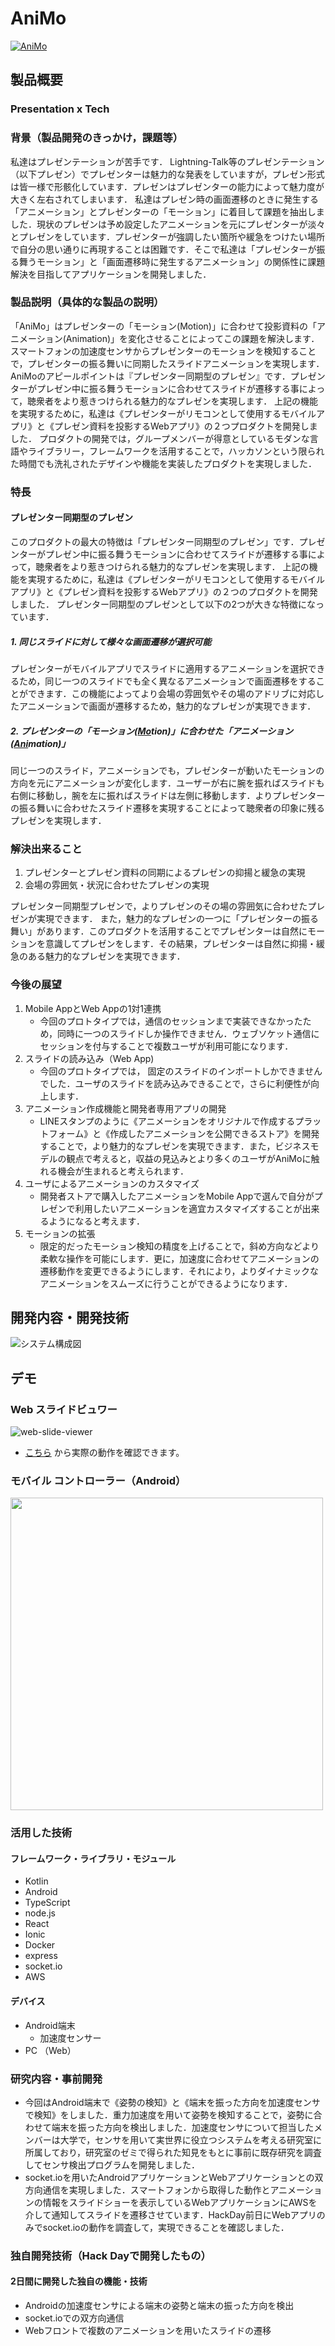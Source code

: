 # AniMo

[![AniMo](AniMo.png)](https://youtu.be/a-9RWKaidxE)

## 製品概要
### Presentation x Tech

### 背景（製品開発のきっかけ，課題等）
私達はプレゼンテーションが苦手です．
Lightning-Talk等のプレゼンテーション（以下プレゼン）でプレゼンターは魅力的な発表をしていますが，プレゼン形式は皆一様で形骸化しています．プレゼンはプレゼンターの能力によって魅力度が大きく左右されてしまいます．
私達はプレゼン時の画面遷移のときに発生する「アニメーション」とプレゼンターの「モーション」に着目して課題を抽出しました．現状のプレゼンは予め設定したアニメーションを元にプレゼンターが淡々とプレゼンをしています．プレゼンターが強調したい箇所や緩急をつけたい場所で自分の思い通りに再現することは困難です．そこで私達は「プレゼンターが振る舞うモーション」と「画面遷移時に発生するアニメーション」の関係性に課題解決を目指してアプリケーションを開発しました．

### 製品説明（具体的な製品の説明）
「AniMo」はプレゼンターの「モーション(Motion)」に合わせて投影資料の「アニメーション(Animation)」を変化させることによってこの課題を解決します．スマートフォンの加速度センサからプレゼンターのモーションを検知することで，プレゼンターの振る舞いに同期したスライドアニメーションを実現します．
AniMoのアピールポイントは『プレゼンター同期型のプレゼン』です．プレゼンターがプレゼン中に振る舞うモーションに合わせてスライドが遷移する事によって，聴衆者をより惹きつけられる魅力的なプレゼンを実現します．
上記の機能を実現するために，私達は《プレゼンターがリモコンとして使用するモバイルアプリ》と《プレゼン資料を投影するWebアプリ》の２つプロダクトを開発しました．
プロダクトの開発では，グループメンバーが得意としているモダンな言語やライブラリー，フレームワークを活用することで，ハッカソンという限られた時間でも洗礼されたデザインや機能を実装したプロダクトを実現しました．
### 特長

#### プレゼンター同期型のプレゼン

このプロダクトの最大の特徴は「プレゼンター同期型のプレゼン」です．プレゼンターがプレゼン中に振る舞うモーションに合わせてスライドが遷移する事によって，聴衆者をより惹きつけられる魅力的なプレゼンを実現します．
上記の機能を実現するために，私達は《プレゼンターがリモコンとして使用するモバイルアプリ》と《プレゼン資料を投影するWebアプリ》の２つのプロダクトを開発しました．
プレゼンター同期型のプレゼンとして以下の2つが大きな特徴になっています．


##### 1. 同じスライドに対して様々な画面遷移が選択可能

プレゼンターがモバイルアプリでスライドに適用するアニメーションを選択できるため，同じ一つのスライドでも全く異なるアニメーションで画面遷移をすることができます．この機能によってより会場の雰囲気やその場のアドリブに対応したアニメーションで画面が遷移するため，魅力的なプレゼンが実現できます．

##### 2. プレゼンターの「モーション(<u>Mo</u>tion)」に合わせた「アニメーション(<u>Ani</u>mation)」

同じ一つのスライド，アニメーションでも，プレゼンターが動いたモーションの方向を元にアニメーションが変化します．ユーザーが右に腕を振ればスライドも右側に移動し，腕を左に振ればスライドは左側に移動します．よりプレゼンターの振る舞いに合わせたスライド遷移を実現することによって聴衆者の印象に残るプレゼンを実現します．

### 解決出来ること
1. プレゼンターとプレゼン資料の同期によるプレゼンの抑揚と緩急の実現
2. 会場の雰囲気・状況に合わせたプレゼンの実現

プレゼンター同期型プレゼンで，よりプレゼンのその場の雰囲気に合わせたプレゼンが実現できます．
また，魅力的なプレゼンの一つに「プレゼンターの振る舞い」があります．このプロダクトを活用することでプレゼンターは自然にモーションを意識してプレゼンをします．その結果，プレゼンターは自然に抑揚・緩急のある魅力的なプレゼンを実現できます．

### 今後の展望
1. Mobile AppとWeb Appの1対1連携
    - 今回のプロトタイプでは，通信のセッションまで実装できなかったため，同時に一つのスライドしか操作できません．ウェブソケット通信にセッションを付与することで複数ユーザが利用可能になります．
2. スライドの読み込み（Web App)
    - 今回のプロトタイプでは， 固定のスライドのインポートしかできませんでした．ユーザのスライドを読み込みできることで，さらに利便性が向上します．
5. アニメーション作成機能と開発者専用アプリの開発
    - LINEスタンプのように《アニメーションをオリジナルで作成するプラットフォーム》と《作成したアニメーションを公開できるストア》を開発することで，より魅力的なプレゼンを実現できます．また，ビジネスモデルの観点で考えると，収益の見込みとより多くのユーザがAniMoに触れる機会が生まれると考えられます．
6. ユーザによるアニメーションのカスタマイズ
    - 開発者ストアで購入したアニメーションをMobile Appで選んで自分がプレゼンで利用したいアニメーションを適宜カスタマイズすることが出来るようになると考えます．
7. モーションの拡張
    - 限定的だったモーション検知の精度を上げることで，斜め方向などより柔軟な操作を可能にします．更に，加速度に合わせてアニメーションの遷移動作を変更できるようにします．それにより，よりダイナミックなアニメーションをスムーズに行うことができるようになります．


## 開発内容・開発技術
![システム構成図](システム構成図.png)

## デモ

### Web スライドビュワー

![web-slide-viewer](./demos/web-slide-viewer.gif)

- [こちら](http://ec2-54-199-159-79.ap-northeast-1.compute.amazonaws.com) から実際の動作を確認できます。



### モバイル コントローラー（Android）

<img src="./demos/android-controller.gif" height="500px" />

### 活用した技術

#### フレームワーク・ライブラリ・モジュール
* Kotlin
* Android
* TypeScript
* node.js
* React
* Ionic
* Docker
* express
* socket.io
* AWS

#### デバイス
* Android端末
    * 加速度センサー
* PC （Web）

### 研究内容・事前開発
* 今回はAndroid端末で《姿勢の検知》と《端末を振った方向を加速度センサで検知》をしました．重力加速度を用いて姿勢を検知することで，姿勢に合わせて端末を振った方向を検出しました．加速度センサについて担当したメンバーは大学で，センサを用いて実世界に役立つシステムを考える研究室に所属しており，研究室のゼミで得られた知見をもとに事前に既存研究を調査してセンサ検出プログラムを開発しました．
* socket.ioを用いたAndroidアプリケーションとWebアプリケーションとの双方向通信を実現しました．スマートフォンから取得した動作とアニメーションの情報をスライドショーを表示しているWebアプリケーションにAWSを介して通知してスライドを遷移させています．HackDay前日にWebアプリのみでsocket.ioの動作を調査して，実現できることを確認しました．


### 独自開発技術（Hack Dayで開発したもの）
#### 2日間に開発した独自の機能・技術
* Androidの加速度センサによる端末の姿勢と端末の振った方向を検出
* socket.ioでの双方向通信
* Webフロントで複数のアニメーションを用いたスライドの遷移

